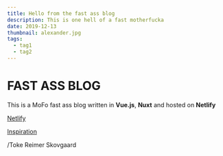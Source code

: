 ```yaml
---
title: Hello from the fast ass blog
description: This is one hell of a fast motherfucka
date: 2019-12-13
thumbnail: alexander.jpg
tags:
  - tag1
  - tag2
---
```


# FAST ASS BLOG
This is a MoFo fast ass blog written in **Vue.js**, **Nuxt** and hosted on **Netlify**

[Netlify](https://netlify.com)

[Inspiration](https://nuxt-markdown-blog-starter.netlify.com/blog/blog-using-vue-nuxt-markdown/)

/Toke Reimer Skovgaard
